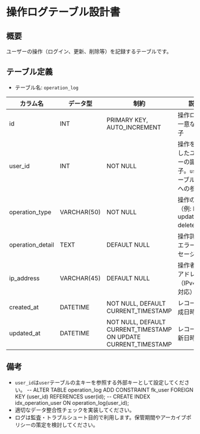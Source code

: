 # 操作ログテーブル設計書

## 概要

ユーザーの操作（ログイン、更新、削除等）を記録するテーブルです。

## テーブル定義

- テーブル名: `operation_log`

| カラム名         | データ型      | 制約                                      | 説明                                               |
|------------------|---------------|-------------------------------------------|----------------------------------------------------|
| id               | INT           | PRIMARY KEY, AUTO_INCREMENT               | 操作ログの一意な識別子                              |
| user_id          | INT           | NOT NULL                                  | 操作を実行したユーザーの識別子。`user`テーブルの `id`への参照 |
| operation_type   | VARCHAR(50)   | NOT NULL                                  | 操作の種類（例: login, update, delete等）          |
| operation_detail | TEXT          | DEFAULT NULL                              | 操作詳細、エラーメッセージ等                        |
| ip_address       | VARCHAR(45)   | DEFAULT NULL                              | 操作者のIPアドレス（IPv4/IPv6対応）                |
| created_at       | DATETIME      | NOT NULL, DEFAULT CURRENT_TIMESTAMP        | レコード作成日時                                  |
| updated_at       | DATETIME      | NOT NULL, DEFAULT CURRENT_TIMESTAMP ON UPDATE CURRENT_TIMESTAMP | レコード更新日時            |

## 備考

- `user_id`は`user`テーブルの主キーを参照する外部キーとして設定してください。
-- ALTER TABLE operation_log ADD CONSTRAINT fk_user FOREIGN KEY (user_id) REFERENCES user(id);
-- CREATE INDEX idx_operation_user ON operation_log(user_id);
- 適切なデータ整合性チェックを実装してください。
- ログは監査・トラブルシュート目的で利用します。保管期間やアーカイブポリシーの策定を検討してください。
